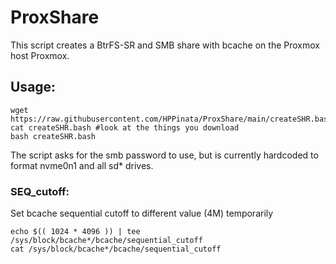 # ProxShare
This script creates a BtrFS-SR and SMB share with bcache on the Proxmox host Proxmox.

## Usage:
```
wget https://raw.githubusercontent.com/HPPinata/ProxShare/main/createSHR.bash
cat createSHR.bash #look at the things you download
bash createSHR.bash
```

The script asks for the smb password to use, but is currently hardcoded to format nvme0n1 and all sd* drives.

### SEQ_cutoff:
Set bcache sequential cutoff to different value (4M) temporarily
```
echo $(( 1024 * 4096 )) | tee /sys/block/bcache*/bcache/sequential_cutoff
cat /sys/block/bcache*/bcache/sequential_cutoff
```
